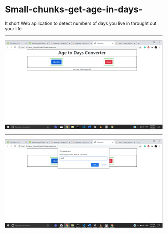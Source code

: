 # Small-chunks-get-age-in-days-
It short Web apllication to detect numbers of days  you live in  throught out your life

---

![](https://github.com/vi519/Small-chunks-get-age-in-days-/blob/master/Screenshot%20(667).png?raw=true)

---
![](https://github.com/vi519/Small-chunks-get-age-in-days-/blob/master/Screenshot%20(666).png?raw=true)
